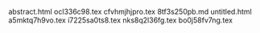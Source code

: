 abstract.html
ocl336c98.tex
cfvhmjhjpro.tex
8tf3s250pb.md
untitled.html
a5mktq7h9vo.tex
i7225sa0ts8.tex
nks8q2l36fg.tex
bo0j58fv7ng.tex